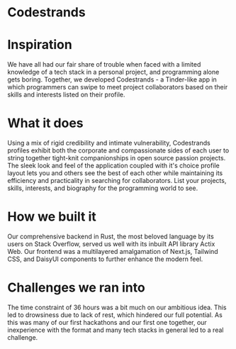 # Codestrands
# Inspiration
We have all had our fair share of trouble when faced with a limited knowledge of a tech stack in a personal project, and programming alone gets boring. Together, we developed Codestrands - a Tinder-like app in which programmers can swipe to meet project collaborators based on their skills and interests listed on their profile. 
# What it does
Using a mix of rigid credibility and intimate vulnerability, Codestrands profiles exhibit both the corporate and compassionate sides of each user to string together tight-knit companionships in open source passion projects. The sleek look and feel of the application coupled with it's choice profile layout lets you and others see the best of each other while maintaining its efficiency and practicality in searching for collaborators. List your projects, skills, interests, and biography for the programming world to see.
# How we built it
Our comprehensive backend in Rust, the most beloved language by its users on Stack Overflow, served us well with its inbuilt API library Actix Web. Our frontend was a multilayered amalgamation of Next.js, Tailwind CSS, and DaisyUI components to further enhance the modern feel.
# Challenges we ran into
The time constraint of 36 hours was a bit much on our ambitious idea. This led to drowsiness due to lack of rest, which hindered our full potential. As this was many of our first hackathons and our first one together, our inexperience with the format and many tech stacks in general led to a real challenge. 

